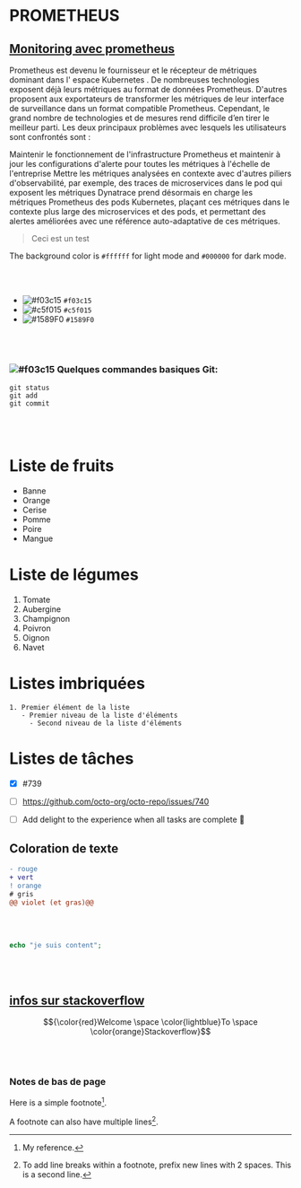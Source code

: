 # PROMETHEUS
## [Monitoring avec prometheus](#)

Prometheus est devenu le fournisseur et le récepteur de métriques dominant dans l' espace Kubernetes . De nombreuses technologies exposent déjà leurs métriques au format de données Prometheus. D'autres proposent aux exportateurs de transformer les métriques de leur interface de surveillance dans un format compatible Prometheus. Cependant, le grand nombre de technologies et de mesures rend difficile d’en tirer le meilleur parti. Les deux principaux problèmes avec lesquels les utilisateurs sont confrontés sont :

Maintenir le fonctionnement de l'infrastructure Prometheus et maintenir à jour les configurations d'alerte pour toutes les métriques à l'échelle de l'entreprise
Mettre les métriques analysées en contexte avec d'autres piliers d'observabilité, par exemple, des traces de microservices dans le pod qui exposent les métriques
Dynatrace prend désormais en charge les métriques Prometheus des pods Kubernetes, plaçant ces métriques dans le contexte plus large des microservices et des pods, et permettant des alertes améliorées avec une référence auto-adaptative de ces métriques.

>Ceci est un test

The background color is `#ffffff` for light mode and `#000000` for dark mode.

<br/>
<br/>

- ![#f03c15](https://placehold.co/15x15/f03c15/f03c15.png) `#f03c15`
- ![#c5f015](https://placehold.co/15x15/c5f015/c5f015.png) `#c5f015`
- ![#1589F0](https://placehold.co/15x15/1589F0/1589F0.png) `#1589F0`

<br/>
<br/>

### ![#f03c15](https://placehold.co/15x15/f03c15/f03c15.png) **Quelques commandes basiques Git:** 
```
git status
git add
git commit
```

<br/>
<br/>

# **Liste de fruits**
- Banne
- Orange
- Cerise
- Pomme
- Poire
- Mangue


# **Liste de légumes**
1. Tomate
1. Aubergine
1. Champignon
1. Poivron
1. Oignon
1. Navet


# **Listes imbriquées**
```
1. Premier élément de la liste
   - Premier niveau de la liste d'éléments
     - Second niveau de la liste d'éléments
```

# **Listes de tâches**
- [x] #739
- [ ] https://github.com/octo-org/octo-repo/issues/740
- [ ] Add delight to the experience when all tasks are complete :tada:


## **Coloration de texte**
```diff
- rouge
+ vert
! orange
# gris
@@ violet (et gras)@@
```

<br />
<br />

```php
echo "je suis content";
```
<br />
<br />



## [infos sur stackoverflow](https://stackoverflow.com/questions/11509830/how-to-add-color-to-githubs-readme-md-file)
$${\color{red}Welcome \space \color{lightblue}To \space \color{orange}Stackoverflow}$$

<br/>
<br/>

### Notes de bas de page

Here is a simple footnote[^1].

A footnote can also have multiple lines[^2].

[^1]: My reference.
[^2]: To add line breaks within a footnote, prefix new lines with 2 spaces.
  This is a second line.

  

